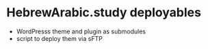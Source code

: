 # HebrewArabic.study deployables

 - WordPresss theme and plugin as submodules
 - script to deploy them via sFTP

